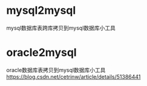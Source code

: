 mysql2mysql
============
mysql数据库表跨库拷贝到mysql数据库小工具

oracle2mysql
============
oracle数据库表拷贝到mysql数据库小工具
https://blog.csdn.net/cetrinw/article/details/51386441
